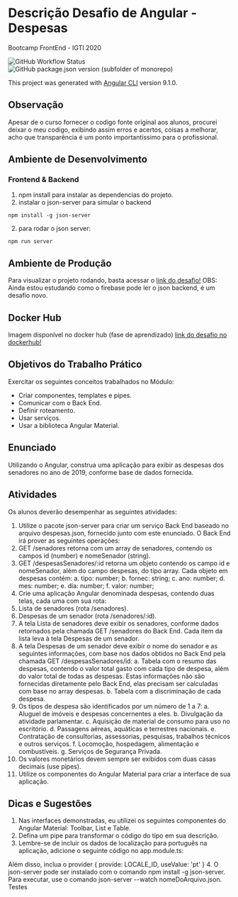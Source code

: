 # Descrição Desafio de Angular - Despesas

Bootcamp FrontEnd - IGTI 2020

![GitHub Workflow Status](https://github.com/FabianaTavares/Modulo2-Angular-Desafio/workflows/Gerador%20de%20CHANGELOG/badge.svg)
![GitHub package.json version (subfolder of monorepo)](https://img.shields.io/github/package-json/v/FabianaTavares/Modulo2-Angular-Desafio?color=blue)


This project was generated with [Angular CLI](https://github.com/angular/angular-cli) version 9.1.0.

## Observação

Apesar de o curso fornecer o codigo fonte original aos alunos, procurei deixar o meu codigo, exibindo assim erros e acertos, coisas a melhorar, acho que transparência é um ponto importantíssimo para o profissional.

## Ambiente de Desenvolvimento

### Frontend & Backend

1. npm install para instalar as dependencias do projeto.
2. instalar o json-server para simular o backend

```
npm install -g json-server
```

2. para rodar o json server:

```
npm run server
```

## Ambiente de Produção

Para visualizar o projeto rodando, basta acessar o [link do desafio!](https://fabi-igti-angular-desafio-2.web.app/)
OBS: Ainda estou estudando como o firebase pode ler o json backend, é um desafio novo.

## Docker Hub

Imagem disponível no docker hub (fase de aprendizado) [link do desafio no dockerhub!](https://hub.docker.com/r/fabianatavares/angular-despesas)

## Objetivos do Trabalho Prático

Exercitar os seguintes conceitos trabalhados no Módulo:

- Criar componentes, templates e pipes.
- Comunicar com o Back End.
- Definir roteamento.
- Usar serviços.
- Usar a biblioteca Angular Material.

## Enunciado

Utilizando o Angular, construa uma aplicação para exibir as despesas dos senadores no ano de 2019, conforme base de dados fornecida.

## Atividades

Os alunos deverão desempenhar as seguintes atividades:

1. Utilize o pacote json-server para criar um serviço Back End baseado no arquivo
   despesas.json, fornecido junto com este enunciado. O Back End irá prover as
   seguintes operações:
1. GET /senadores retorna com um array de senadores, contendo os campos
   id (number) e nomeSenador (string).
1. GET /despesasSenadores/:id retorna um objeto contendo os campo id e
   nomeSenador, além do campo despesas, do tipo array. Cada objeto em
   despesas contém:
   a. tipo: number;
   b. fornec: string;
   c. ano: number;
   d. mes: number;
   e. dia: number;
   f. valor: number;
1. Crie uma aplicação Angular denominada despesas, contendo duas telas, cada uma
   com sua rota:
1. Lista de senadores (rota /senadores).
1. Despesas de um senador (rota /senadores/:id).
1. A tela Lista de senadores deve exibir os senadores, conforme dados retornados pela
   chamada GET /senadores do Back End. Cada item da lista leva à tela Despesas de
   um senador.
1. A tela Despesas de um senador deve exibir o nome do senador e as seguintes
   informações, com base nos dados obtidos no Back End pela chamada GET
   /despesasSenadores/id:
   a. Tabela com o resumo das despesas, contendo o valor total gasto com cada
   tipo de despesa, além do valor total de todas as despesas. Estas
   informações não são fornecidas diretamente pelo Back End, elas precisam
   ser calculadas com base no array despesas.
   b. Tabela com a discriminação de cada despesa.
1. Os tipos de despesa são identificados por um número de 1 a 7:
   a. Aluguel de imóveis e despesas concernentes a eles.
   b. Divulgação da atividade parlamentar.
   c. Aquisição de material de consumo para uso no escritório.
   d. Passagens aéreas, aquáticas e terrestres nacionais.
   e. Contratação de consultorias, assessorias, pesquisas, trabalhos técnicos e
   outros serviços.
   f. Locomoção, hospedagem, alimentação e combustíveis.
   g. Serviços de Segurança Privada.
1. Os valores monetários devem sempre ser exibidos com duas casas decimais (use
   pipes).
1. Utilize os componentes do Angular Material para criar a interface de sua aplicação.

## Dicas e Sugestões

1. Nas interfaces demonstradas, eu utilizei os seguintes componentes do Angular
   Material: Toolbar, List e Table.
2. Defina um pipe para transformar o código do tipo em sua descrição.
3. Lembre-se de incluir os dados de localização para português na aplicação, adicione o seguinte código no app.module.ts:

Além disso, inclua o provider { provide: LOCALE_ID, useValue: 'pt' } 4. O json-server pode ser instalado com o comando npm install -g json-server.
Para executar, use o comando json-server --watch nomeDoArquivo.json. Testes
